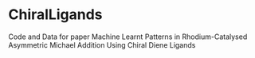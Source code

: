 # ChiralLigands
Code and Data for paper Machine Learnt Patterns in Rhodium-Catalysed Asymmetric Michael Addition Using Chiral Diene Ligands
